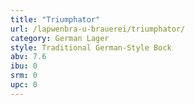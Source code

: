 ```yaml
---
title: "Triumphator"
url: /lapwenbra-u-brauerei/triumphator/
category: German Lager
style: Traditional German-Style Bock
abv: 7.6
ibu: 0
srm: 0
upc: 0
---
```


